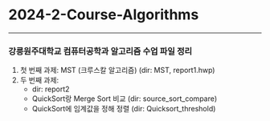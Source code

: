 # 2024-2-Course-Algorithms
---
### 강릉원주대학교 컴퓨터공학과 알고리즘 수업 파일 정리
1. 첫 번째 과제: MST (크루스칼 알고리즘) (dir: MST, report1.hwp)
2. 두 번째 과제:
   - dir: report2
   - QuickSort랑 Merge Sort 비교  (dir: source_sort_compare)
   - QuickSort에 임계값을 정해 정렬  (dir: Quicksort_threshold)

